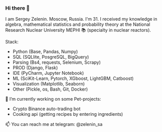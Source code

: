 ### Hi there 👋

I am Sergey Zelenin. Moscow, Russia. I'm 31. I received my knowledge in algebra, mathematical statistics and probability theory at the National Research Nuclear University MEPHI 📚 (specialty in nuclear reactors). 

Stack: 
- Python (Base, Pandas, Numpy) 
- SQL (SQLlite, PosgreSQL, BigQuery)
- Parsing (Bs4, requests, Selenium, Scrapy) 
- PROD (Django, Flask) 
- IDE (PyCharm, Jupyter Notebook)
- ML (SciKit-Learn, Pytorch, XGboost, LightGBM, Catboost) 
- Visualization (Matplotlib, Seaborn) 
- Other (Pickle, os, Bash, Git, Docker)


🔭 I’m currently working on some Pet-projects: 
- Crypto Binance auto-trading bot
- Cooking api (getting recipes by entering ingredients)


📫 You can reach me at telegram: @zelenin_sa

